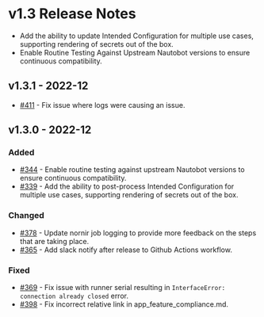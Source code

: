 # v1.3 Release Notes

- Add the ability to update Intended Configuration for multiple use cases, supporting rendering of secrets out of the box.
- Enable Routine Testing Against Upstream Nautobot versions to ensure continuous compatibility.

## v1.3.1 - 2022-12

- [#411](https://github.com/nautobot/nautobot-plugin-golden-config/issues/411) - Fix issue where logs were causing an issue.

## v1.3.0 - 2022-12

### Added

- [#344](https://github.com/nautobot/nautobot-plugin-golden-config/issues/344) - Enable routine testing against upstream Nautobot versions to ensure continuous compatibility.
- [#339](https://github.com/nautobot/nautobot-plugin-golden-config/issues/339) - Add the ability to post-process Intended Configuration for multiple use cases, supporting rendering of secrets out of the box.

### Changed

- [#378](https://github.com/nautobot/nautobot-plugin-golden-config/issues/378) - Update nornir job logging to provide more feedback on the steps that are taking place.
- [#365](https://github.com/nautobot/nautobot-plugin-golden-config/issues/365) - Add slack notify after release to Github Actions workflow.

### Fixed

- [#369](https://github.com/nautobot/nautobot-plugin-golden-config/issues/369) - Fix issue with runner serial resulting in `InterfaceError: connection already closed` error.
- [#398](https://github.com/nautobot/nautobot-plugin-golden-config/issues/398) - Fix incorrect relative link in app_feature_compliance.md.
